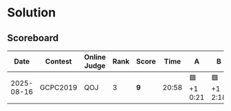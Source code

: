 
# Solution
## Scoreboard

| Date       | Contest   | Online Judge | Rank | Score | Time   | A            | B            | C            | D | E            | F            | G            | H            | I            | J            | K | L | M            |
|------------|-----------|--------------|------|-------|--------|--------------|--------------|--------------|---|--------------|--------------|--------------|--------------|--------------|--------------|---|---|--------------|
| 2025-08-16 | GCPC2019  | QOJ          | 3    | **9** | 20:58  | 🟩+1<br>0:21 | 🟩+1<br>2:18 | 🟩<br>3:49   |   | 🟩+2<br>0:49 | 🟩<br>2:41   | 🟥-12        | 🟩+8<br>4:16 | 🟩<br>1:24   | 🟩<br>0:16   |   |   | 🟩<br>0:44   |
